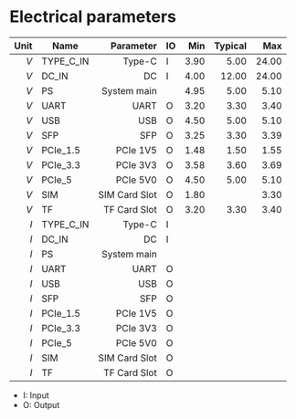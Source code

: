 # Electrical parameters

| Unit | Name      |     Parameter | IO  |  Min | Typical |   Max |
| ---: | --------- | ------------: | --- | ---: | ------: | ----: |
|  _V_ | TYPE_C_IN |        Type-C | I   | 3.90 |    5.00 | 24.00 |
|  _V_ | DC_IN     |            DC | I   | 4.00 |   12.00 | 24.00 |
|  _V_ | PS        |   System main |     | 4.95 |    5.00 |  5.10 |
|  _V_ | UART      |          UART | O   | 3.20 |    3.30 |  3.40 |
|  _V_ | USB       |           USB | O   | 4.50 |    5.00 |  5.10 |
|  _V_ | SFP       |           SFP | O   | 3.25 |    3.30 |  3.39 |
|  _V_ | PCIe_1.5  |      PCIe 1V5 | O   | 1.48 |    1.50 |  1.55 |
|  _V_ | PCIe_3.3  |      PCIe 3V3 | O   | 3.58 |    3.60 |  3.69 |
|  _V_ | PCIe_5    |      PCIe 5V0 | O   | 4.50 |    5.00 |  5.10 |
|  _V_ | SIM       | SIM Card Slot | O   | 1.80 |         |  3.30 |
|  _V_ | TF        |  TF Card Slot | O   | 3.20 |    3.30 |  3.40 |
|  _I_ | TYPE_C_IN |        Type-C | I   |      |         |       |
|  _I_ | DC_IN     |            DC | I   |      |         |       |
|  _I_ | PS        |   System main |     |      |         |       |
|  _I_ | UART      |          UART | O   |      |         |       |
|  _I_ | USB       |           USB | O   |      |         |       |
|  _I_ | SFP       |           SFP | O   |      |         |       |
|  _I_ | PCIe_1.5  |      PCIe 1V5 | O   |      |         |       |
|  _I_ | PCIe_3.3  |      PCIe 3V3 | O   |      |         |       |
|  _I_ | PCIe_5    |      PCIe 5V0 | O   |      |         |       |
|  _I_ | SIM       | SIM Card Slot | O   |      |         |       |
|  _I_ | TF        |  TF Card Slot | O   |      |         |       |

- I: Input
- O: Output
